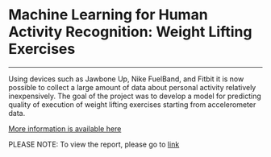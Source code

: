 # Machine Learning for Human Activity Recognition: Weight Lifting Exercises
---
Using devices such as Jawbone Up, Nike FuelBand, and Fitbit it is now possible to collect a large amount of data about personal activity relatively inexpensively. 
The goal of the project was to develop a model for predicting quality of execution of weight lifting exercises starting from accelerometer data.
 
[More information is available here](http://groupware.les.inf.puc-rio.br/har)

PLEASE NOTE: To view the report, please go to [link](http://slava-kohut.github.io/R-Coursera-Practical-Machine-Learning-Project)

